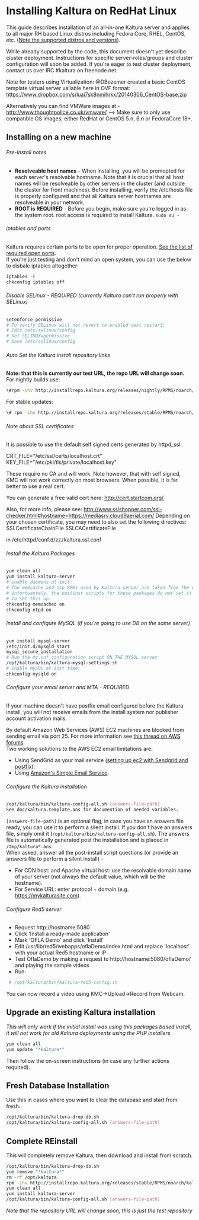 # Installing Kaltura on RedHat Linux
This guide describes installation of an all-in-one Kaltura server and applies to all major RH based Linux distros including Fedora Core, RHEL, CentOS, etc. ([Note the supported distros and versions](http://kaltura.github.io/platform-install-packages/#supported-distros)).       

While already supported by the code, this document doesn't yet describe cluster deployment. Instructions for specific server-roles/groups and cluster configuration will soon be added. If you're eager to test cluster deployment, contact us over IRC #kaltura on freenode.net.

Note for testers using Virtualization: @DBezemer created a basic CentOS template virtual server vailable here in OVF format: https://www.dropbox.com/s/luai7sk8nmihrkx/20140306_CentOS-base.zip

Alternatively you can find VMWare images at - http://www.thoughtpolice.co.uk/vmware/ --> Make sure to only use compatible OS images; either RedHat or CentOS 5.n, 6.n or FedoraCore 18+.

## Installing on a new machine

###### Pre-Install notes

* **Resolveable host names** - When installing, you will be promopted for each server's resolvable hostname. Note that it is crucial that all host names will be resolveable by other servers in the cluster (and outside the cluster for front machines). Before installing, verify the /etc/hosts file is properly configured and that all Kaltura server hostnames are resolveable in your network.
* **ROOT is REQUIRED** - Before you begin, make sure you're logged in as the system root. root access is required to install Kaltura. ```sudo su - ```

###### iptables and ports
Kaltura requires certain ports to be open for proper operation. [See the list of required open ports](https://github.com/kaltura/platform-install-packages/blob/master/doc/kaltura-required-ports.md).   
If you're just testing and don't mind an open system, you can use the below to disbale iptables altogether:
```bash
iptables -F
chkconfig iptables off
```
###### Disable SELinux - REQUIRED (currently Kaltura can't run properly with SELinux)
```bash 
setenforce permissive
# To verify SELinux will not revert to enabled next restart:
# Edit /etc/selinux/config
# Set SELINUX=permissive
# Save /etc/selinux/config
```
###### Auto Set the Kaltura install repository links 
**Note: that this is currently our test URL, the repo URL will change soon.**
For nightly builds use:
```bash   
\#rpm -Uhv http://installrepo.kaltura.org/releases/nightly/RPMS/noarch/kaltura-release.noarch.rpm
```
For stable updates:
```bash
\# rpm -ihv http://installrepo.kaltura.org/releases/stable/RPMS/noarch/kaltura-release.noarch.rpm
```

###### Note about SSL certificates
It is possible to use the default self signed certs generated by httpd_ssl:


CRT_FILE="/etc/ssl/certs/localhost.crt"
KEY_FILE="/etc/pki/tls/private/localhost.key"

These require no CA and will work.
Note however, that with self signed, KMC will not work correctly on most browsers.
When possible, it is far better to use a real cert.

You can generate a free valid cert here:
http://cert.startcom.org/

Also, for more info, please see:
http://www.sslshopper.com/ssl-checker.html#hostname=https://mediasrv.cloud9aerial.com/
Depending on your chosen certificate, you may need to also set the following directives: 
SSLCertificateChainFile
SSLCACertificateFile

in /etc/httpd/conf.d/zzzkaltura.ssl.conf

###### Install the Kaltura Packages
```bash
yum clean all
yum install kaltura-server
# enable daemons at init:
# The memcache and ntp RPMs used by Kaltura server are taken from the official disto's repo. 
# Unfortuantely, the postinst scripts for these packages do not set it to start at init time.
# To set this up:
chkconfig memcached on
chkconfig ntpd on
```

###### Install and configure MySQL (if you’re going to use DB on the same server)
```bash
yum install mysql-server
/etc/init.d/mysqld start
mysql_secure_installation
# Run the my.cnf configuration script ON THE MYSQL server
/opt/kaltura/bin/kaltura-mysql-settings.sh
# Enable MySQL at init time:
chkconfig mysqld on
```
###### Configure your email server and MTA - REQUIRED
If your machine doesn't have postfix email configured before the Kaltura install, you will not receive emails from the install system nor publisher account activation mails. 

By default Amazon Web Services (AWS) EC2 machines are blocked from sending email via port 25. For more information see [this thread on AWS forums](https://forums.aws.amazon.com/message.jspa?messageID=317525#317525).  
Two working solutions to the AWS EC2 email limitations are:

* Using SendGrid as your mail service ([setting up ec2 with Sendgrid and postfix](http://www.zoharbabin.com/configure-ssmtp-or-postfix-to-send-email-via-sendgrid-on-centos-6-3-ec2)).
* Using [Amazon's Simple Email Service](http://aws.amazon.com/ses/). 

###### Configure the Kaltura installation
```bash
/opt/kaltura/bin/kaltura-config-all.sh [answers-file-path]
See doc/kaltura.template.ans for documention of needed variables.
```
`[answers-file-path]` is an optional flag, in case you have an answers file ready, you can use it to perform a silent install. If you don't have an answers file, simply omit it (`/opt/kaltura/bin/kaltura-config-all.sh`). The answers file is automatically generated post the installation and is placed in `/tmp/kaltura*.ans`.     
When asked, answer all the post-install script questions (or provide an answers file to perform a silent install) -
* For CDN host: and Apache virtual host: use the resolvable domain name of your server (not always the default value, which will be the hostname).
* For Service URL: enter protocol + domain (e.g. https://mykalturasite.com).

###### Configure Red5 server
- Request http://hostname:5080
- Click 'Install a ready-made application'
- Mark 'OFLA Demo' and click 'Install'
- Edit /usr/lib/red5/webapps/oflaDemo/index.html and replace 'localhost' with your actual Red5 hostname or IP
- Test OflaDemo by making a request to http://hostname:5080/oflaDemo/ and playing the sample videos
- Run: 
```bash
 # /opt/kaltura/bin/kaltura-red5-config.sh
```
You can now record a video using KMC->Upload->Record from Webcam.

## Upgrade an existing Kaltura installation 
*This will only work if the initial install was using this packages based install, it will not work for old Kaltura deployments using the PHP installers*
```bash
yum clean all
yum update "*kaltura*"
```
Then follow the on-screen instructions (in case any further actions required).   


## Fresh Database Installation
Use this in cases where you want to clear the database and start from fresh.
```bash
/opt/kaltura/bin/kaltura-drop-db.sh
/opt/kaltura/bin/kaltura-config-all.sh [answers-file-path]
```

## Complete REinstall 
This will completely remove Kaltura, then download and install from scratch.
```bash
/opt/kaltura/bin/kaltura-drop-db.sh
yum remove "*kaltura*"
rm -rf /opt/kaltura
rpm -ihv http://installrepo.kaltura.org/releases/stable/RPMS/noarch/kaltura-release.noarch.rpm
yum clean all
yum install kaltura-server
/opt/kaltura/bin/kaltura-config-all.sh [answers-file-path]
```
*Note that the repository URL will change soon, this is just the test repository*
